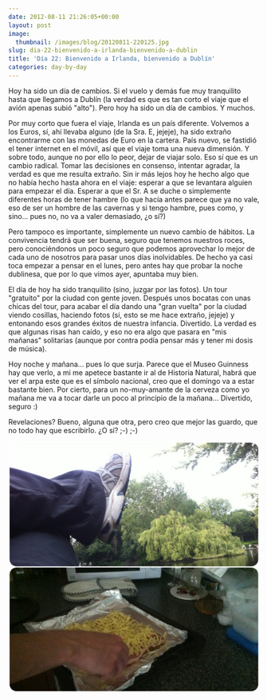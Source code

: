 ```yaml
---
date: 2012-08-11 21:26:05+00:00
layout: post
image:
  thumbnail: /images/blog/20120811-220125.jpg
slug: dia-22-bienvenido-a-irlanda-bienvenido-a-dublin
title: 'Día 22: Bienvenido a Irlanda, bienvenido a Dublín'
categories: day-by-day
---
```


Hoy ha sido un día de cambios. Si el vuelo y demás fue muy tranquilito hasta que llegamos a Dublín (la verdad es que es tan corto el viaje que el avión apenas subió "alto"). Pero hoy ha sido un día de cambios. Y muchos.

Por muy corto que fuera el viaje, Irlanda es un país diferente. Volvemos a los Euros, sí, ahí llevaba alguno (de la Sra. E, jejeje), ha sido extraño encontrarme con las monedas de Euro en la cartera. País nuevo, se fastidió el tener internet en el móvil, así que el viaje toma una nueva dimensión. Y sobre todo, aunque no por ello lo peor, dejar de viajar solo. Eso sí que es un cambio radical. Tomar las decisiones en consenso, intentar agradar, la verdad es que me resulta extraño. Sin ir más lejos hoy he hecho algo que no había hecho hasta ahora en el viaje: esperar a que se levantara alguien para empezar el día. Esperar a que el Sr. A se duche o simplemente diferentes horas de tener hambre (lo que hacía antes parece que ya no vale, eso de ser un hombre de las cavernas y si tengo hambre, pues como, y sino... pues no, no va a valer demasiado, ¿o sí?)

Pero tampoco es importante, simplemente un nuevo cambio de hábitos. La convivencia tendrá que ser buena, seguro que tenemos nuestros roces, pero conociéndonos un poco seguro que podemos aprovechar lo mejor de cada uno de nosotros para pasar unos días inolvidables. De hecho ya casi toca empezar a pensar en el lunes, pero antes hay que probar la noche dublinesa, que por lo que vimos ayer, apuntaba muy bien.

El día de hoy ha sido tranquilito (sino, juzgar por las fotos). Un tour "gratuito" por la ciudad con gente joven. Después unos bocatas con unas chicas del tour, para acabar el día dando una "gran vuelta" por la ciudad viendo cosillas, haciendo fotos (si, esto se me hace extraño, jejeje) y entonando esos grandes éxitos de nuestra infancia. Divertido. La verdad es que algunas risas han caído, y eso no era algo que pasara en "mis mañanas" solitarias (aunque por contra podía pensar más y tener mi dosis de música).

Hoy noche y mañana... pues lo que surja. Parece que el Museo Guinness hay que verlo, a mi me apetece bastante ir al de Historia Natural, habrá que ver el arpa este que es el símbolo nacional, creo que el domingo va a estar bastante bien. Por cierto, para un no-muy-amante de la cerveza como yo mañana me va a tocar darle un poco al principio de la mañana... Divertido, seguro :)

Revelaciones? Bueno, alguna que otra, pero creo que mejor las guardo, que no todo hay que escribirlo. ¿O sí? ;-) ;-)

[![20120811-220125.jpg](/images/blog/20120811-220125.jpg)](/images/blog/20120811-220125.jpg)
